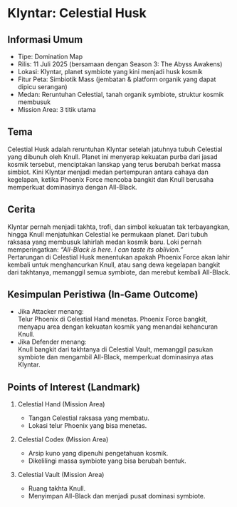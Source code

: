 # Klyntar: Celestial Husk

## Informasi Umum
- Tipe: Domination Map  
- Rilis: 11 Juli 2025 (bersamaan dengan Season 3: The Abyss Awakens)  
- Lokasi: Klyntar, planet symbiote yang kini menjadi husk kosmik  
- Fitur Peta: Simbiotik Mass (jembatan & platform organik yang dapat dipicu serangan)  
- Medan: Reruntuhan Celestial, tanah organik symbiote, struktur kosmik membusuk  
- Mission Area: 3 titik utama  

## Tema
Celestial Husk adalah reruntuhan Klyntar setelah jatuhnya tubuh Celestial yang dibunuh oleh Knull. Planet ini menyerap kekuatan purba dari jasad kosmik tersebut, menciptakan lanskap yang terus berubah berkat massa simbiot. Kini Klyntar menjadi medan pertempuran antara cahaya dan kegelapan, ketika Phoenix Force mencoba bangkit dan Knull berusaha memperkuat dominasinya dengan All-Black.

## Cerita
Klyntar pernah menjadi takhta, trofi, dan simbol kekuatan tak terbayangkan, hingga Knull menjatuhkan Celestial ke permukaan planet. Dari tubuh raksasa yang membusuk lahirlah medan kosmik baru. Loki pernah memperingatkan: *“All-Black is here. I can taste its oblivion.”*  
Pertarungan di Celestial Husk menentukan apakah Phoenix Force akan lahir kembali untuk menghancurkan Knull, atau sang dewa kegelapan bangkit dari takhtanya, memanggil semua symbiote, dan merebut kembali All-Black.  

## Kesimpulan Peristiwa (In-Game Outcome)
- Jika Attacker menang:  
  Telur Phoenix di Celestial Hand menetas. Phoenix Force bangkit, menyapu area dengan kekuatan kosmik yang menandai kehancuran Knull.  
- Jika Defender menang:  
  Knull bangkit dari takhtanya di Celestial Vault, memanggil pasukan symbiote dan mengambil All-Black, memperkuat dominasinya atas Klyntar.  

## Points of Interest (Landmark)
1. Celestial Hand (Mission Area)  
   - Tangan Celestial raksasa yang membatu.  
   - Lokasi telur Phoenix yang bisa menetas.  

2. Celestial Codex (Mission Area)  
   - Arsip kuno yang dipenuhi pengetahuan kosmik.  
   - Dikelilingi massa symbiote yang bisa berubah bentuk.  

3. Celestial Vault (Mission Area)  
   - Ruang takhta Knull.  
   - Menyimpan All-Black dan menjadi pusat dominasi symbiote.  


